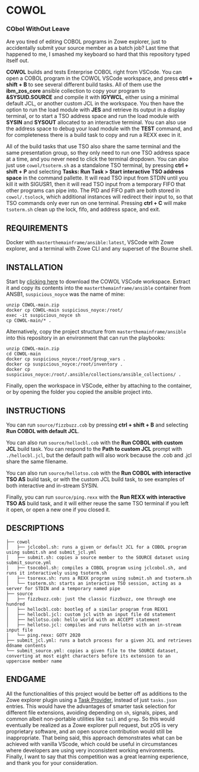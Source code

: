 # COWOL
### CObol WithOut Leave
Are you tired of editing COBOL programs in Zowe explorer, just to accidentally submit your source member as a batch job? Last time that happened to me, I smashed my keyboard so hard that this repository typed itself out.

**COWOL** builds and tests Enterprise COBOL right from VSCode. You can open a COBOL program in the COWOL VSCode workspace, and press **ctrl + shift + B** to see several different build tasks. All of them use the **ibm_zos_core** ansible collection to copy your program to **&SYSUID.SOURCE** and compile it with **IGYWCL**, either using a minimal default JCL, or another custom JCL in the workspace. You then have the option to run the load module with **JES** and retrieve its output in a display terminal, or to start a TSO address space and run the load module with **SYSIN** and **SYSOUT** allocated to an interactive terminal. You can also use the address space to debug your load module with the **TEST** command, and for completeness there is a build task to copy and run a REXX exec in it.

All of the build tasks that use TSO also share the same terminal and the same presentation group, so they only need to run one TSO address space at a time, and you never need to click the terminal dropdown. You can also just use `cowol/tsoterm.sh` as a standalone TSO terminal, by pressing **ctrl + shift + P** and selecting **Tasks: Run Task > Start interactive TSO address space** in the command pallette. It will read TSO input from STDIN until you kill it with SIGUSR1, then it will read TSO input from a temporary FIFO that other programs can pipe into. The PID and FIFO path are both stored in `cowol/.tsolock`, which additional instances will redirect their input to, so that TSO commands only ever run on one terminal. Pressing **ctrl + C** will make `tsoterm.sh` clean up the lock, fifo, and address space, and exit.

## REQUIREMENTS
Docker with `masterthemainframe/ansible:latest`, VSCode with Zowe explorer, and a terminal with Zowe CLI and any superset of the Bourne shell.

## INSTALLATION
Start by [clicking here](https://github.com/mayhd3/COWOL/archive/main.zip) to download the COWOL VSCode workspace. Extract it and copy its contents into the `masterthemainframe/ansible` container from ANSB1, `suspicious_noyce` was the name of mine:

```
unzip COWOL-main.zip
docker cp COWOL-main suspicious_noyce:/root/
exec -it suspicious_noyce sh
cp COWOL-main/* .
```

Alternatively, copy the project structure from `masterthemainframe/ansible` into this repository in an environment that can run the playbooks:

```
unzip COWOL-main.zip
cd COWOL-main
docker cp suspicious_noyce:/root/group_vars .
docker cp suspicious_noyce:/root/inventory .
docker cp suspicious_noyce:/root/.ansible/collections/ansible_collections/ .
```

Finally, open the workspace in VSCode, either by attaching to the container, or by opening the folder you copied the ansible project into.

## INSTRUCTIONS
You can run `source/fizzbuzz.cob` by pressing **ctrl + shift + B** and selecting **Run COBOL with default JCL**.

You can also run `source/hellocbl.cob` with the **Run COBOL with custom JCL** build task. You can respond to the **Path to custom JCL** prompt with `./hellocbl.jcl`, but the default path will also work because the .cob and .jcl share the same filename.

You can also run `source/hellotso.cob` with the **Run COBOL with interactive TSO AS** build task, or with the custom JCL build task, to see examples of both interactive and in-stream SYSIN.

Finally, you can run `source/ping.rexx` with the **Run REXX with interactive TSO AS** build task, and it will either reuse the same TSO terminal if you left it open, or open a new one if you closed it.

## DESCRIPTIONS

```
├── cowol
│   ├── jclcobol.sh: runs a given or default JCL for a COBOL program using submit.sh and submit_jcl.yml
│   ├── submit.sh: copies a source member to the SOURCE dataset using submit_source.yml
│   ├── tsocobol.sh: compiles a COBOL program using jclcobol.sh, and runs it interactively using tsoterm.sh
│   ├── tsorexx.sh: runs a REXX program using submit.sh and tsoterm.sh
│   └── tsoterm.sh: starts an interactive TSO session, acting as a server for STDIN and a temporary named pipe
├── source
│   ├── fizzbuzz.cob: just the classic fizzbuzz, one through one hundred
│   ├── hellocbl.cob: bootleg of a similar program from REXX1
│   ├── hellocbl.jcl: custom jcl with an input file dd statement
│   ├── hellotso.cob: hello world with an ACCEPT statement
│   ├── hellotso.jcl: compiles and runs hellotso with an in-stream input file
│   └── ping.rexx: GOTY 2020
├── submit_jcl.yml: runs a batch process for a given JCL and retrieves ddname contents
└── submit_source.yml: copies a given file to the SOURCE dataset, converting at most eight characters before its extension to an uppercase member name
```
## ENDGAME
All the functionalities of this project would be better off as additions to the Zowe explorer plugin using a [Task Provider](https://code.visualstudio.com/api/extension-guides/task-provider), instead of just `tasks.json` entries. This would have the advantages of smarter task selection for different file extensions, avoiding depending on `sh`, signals, pipes, and common albeit non-portable utilities like `tail` and `grep`. So this would eventually be realized as a Zowe explorer pull request, but zOS is very proprietary software, and an open source contribution would still be inappropriate. That being said, this approach demonstrates what can be achieved with vanilla VScode, which could be useful in circumstances where developers are using very inconsistent working environments. Finally, I want to say that this competition was a great learning experience, and thank you for your consideration.
